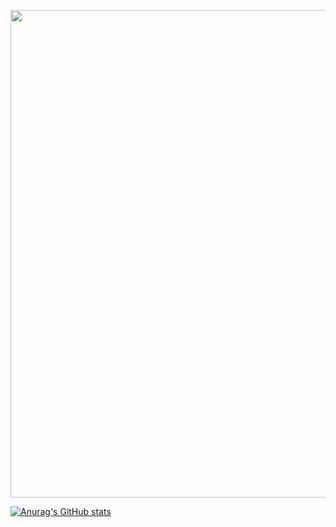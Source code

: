 [<img width="780" height="auto" src="https://raw.githubusercontent.com/rei-smz/rei-smz/metrics-renders/metrics.svg">](#)

[![Anurag's GitHub stats](https://github-readme-stats.vercel.app/api?username=rei-smz)](https://github.com/anuraghazra/github-readme-stats)
